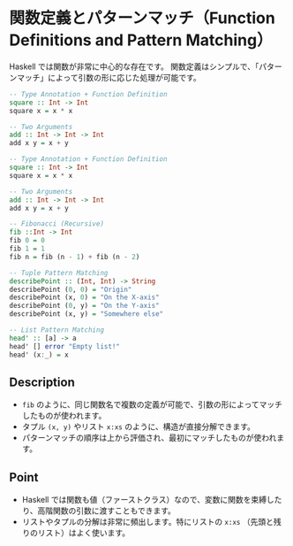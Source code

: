 # 関数定義とパターンマッチ（Function Definitions and Pattern Matching）

Haskell では関数が非常に中心的な存在です。
関数定義はシンプルで、「パターンマッチ」によって引数の形に応じた処理が可能です。

```hs
-- Type Annotation + Function Definition
square :: Int -> Int
square x = x * x

-- Two Arguments
add :: Int -> Int -> Int
add x y = x + y
```

```hs
-- Type Annotation + Function Definition
square :: Int -> Int
square x = x * x

-- Two Arguments
add :: Int -> Int -> Int
add x y = x + y

-- Fibonacci (Recursive)
fib ::Int -> Int
fib 0 = 0
fib 1 = 1
fib n = fib (n - 1) + fib (n - 2)

-- Tuple Pattern Matching
describePoint :: (Int, Int) -> String
describePoint (0, 0) = "Origin"
describePoint (x, 0) = "On the X-axis"
describePoint (0, y) = "On the Y-axis"
describePoint (x, y) = "Somewhere else"

-- List Pattern Matching
head' :: [a] -> a
head' [] error "Empty list!"
head' (x:_) = x
```

## Description

- `fib` のように、同じ関数名で複数の定義が可能で、引数の形によってマッチしたものが使われます。
- タプル `(x, y)` やリスト `x:xs` のように、構造が直接分解できます。
- パターンマッチの順序は上から評価され、最初にマッチしたものが使われます。

## Point

- Haskell では関数も値（ファーストクラス）なので、変数に関数を束縛したり、高階関数の引数に渡すこともできます。
- リストやタプルの分解は非常に頻出します。特にリストの `x:xs` （先頭と残りのリスト）はよく使います。
